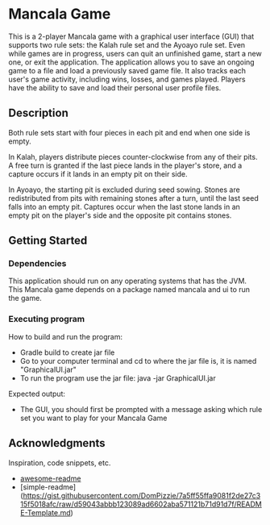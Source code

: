 # Mancala Game

This is a 2-player Mancala game with a graphical user interface (GUI) that supports two rule sets: the Kalah rule set and the Ayoayo rule set. Even while games are in progress, users can quit an unfinished game, start a new one, or exit the application. The application allows you to save an ongoing game to a file and load a previously saved game file. It also tracks each user's game activity, including wins, losses, and games played. Players have the ability to save and load their personal user profile files. 

## Description

Both rule sets start with four pieces in each pit and end when one side is empty.   

In Kalah, players distribute pieces counter-clockwise from any of their pits. A free turn is granted if the last piece lands in the player's store, and a capture occurs if it lands in an empty pit on their side.  

In Ayoayo, the starting pit is excluded during seed sowing. Stones are redistributed from pits with remaining stones after a turn, until the last seed falls into an empty pit. Captures occur when the last stone lands in an empty pit on the player's side and the opposite pit contains stones.  

## Getting Started

### Dependencies

This application should run on any operating systems that has the JVM.  This Mancala game depends on a package named mancala and ui to run the game.

### Executing program

How to build and run the program:
- Gradle build to create jar file
- Go to your computer terminal and cd to where the jar file is, it is named "GraphicalUI.jar"
- To run the program use the jar file: java -jar GraphicalUI.jar

Expected output:  
- The GUI, you should first be prompted with a message asking which rule set you want to play for your Mancala Game

## Acknowledgments

Inspiration, code snippets, etc.
* [awesome-readme](https://github.com/matiassingers/awesome-readme)
* [simple-readme] (https://gist.githubusercontent.com/DomPizzie/7a5ff55ffa9081f2de27c315f5018afc/raw/d59043abbb123089ad6602aba571121b71d91d7f/README-Template.md)